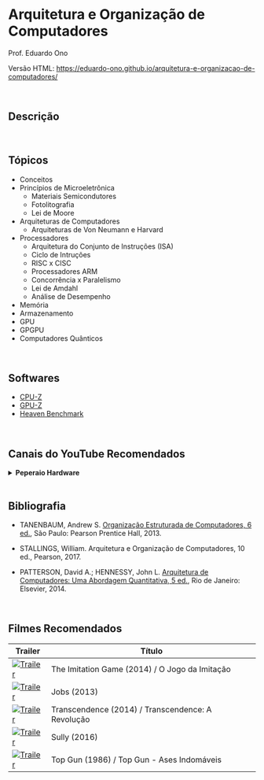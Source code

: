 # Arquitetura e Organização de Computadores

Prof. Eduardo Ono

Versão HTML: https://eduardo-ono.github.io/arquitetura-e-organizacao-de-computadores/

<br>

## Descrição

<br>

## Tópicos

* Conceitos
* Princípios de Microeletrônica
    * Materiais Semicondutores
    * Fotolitografia
    * Lei de Moore
* Arquiteturas de Computadores
    * Arquiteturas de Von Neumann e Harvard
* Processadores
    * Arquitetura do Conjunto de Instruções (ISA)
    * Ciclo de Intruções
    * RISC x CISC
    * Processadores ARM
    * Concorrência x Paralelismo
    * Lei de Amdahl
    * Análise de Desempenho
* Memória
* Armazenamento
* GPU
* GPGPU
* Computadores Quânticos

<br>

## Softwares

* [CPU-Z](https://www.cpuid.com/softwares/cpu-z.html)
* [GPU-Z](https://www.techpowerup.com/gpuz/)
* [Heaven Benchmark](https://benchmark.unigine.com/heaven)

<br>

## Canais do YouTube Recomendados

<details>
    <summary><strong>Peperaio Hardware</strong></summary>

No canal Lucas Peperaio, o Lucas Peperaio faz um excelente resumo quinzenal sobre hardware.

* [https://www.youtube.com/channel/UCyJfHnEgLnvrjQcPsR3UVeQ](https://www.youtube.com/channel/UCyJfHnEgLnvrjQcPsR3UVeQ)

* [28/11/2020] [Resumão – RTX 3060 Ti vazou / RX 6800 sem estoque / Zen 3 em B450 / Fontes + caras? / RX 6700XT 12GB](https://www.youtube.com/watch?v=WW7DLAkLED0) (20:53)

</details>

<br>

## Bibliografia

* TANENBAUM, Andrew S. [Organização Estruturada de Computadores, 6 ed.](https://archive.org/details/TanenbaumOrganizacaoEstruturadaDeComputadores6Ed),
São Paulo: Pearson Prentice Hall, 2013.

* STALLINGS, William. Arquitetura e Organização de Computadores, 10 ed., Pearson, 2017.

* PATTERSON, David A.; HENNESSY, John L. [Arquitetura de Computadores: Uma Abordagem Quantitativa, 5 ed.](https://archive.org/details/ArquiteturaDeComputadores), Rio de Janeiro: Elsevier, 2014.

<br>

## Filmes Recomendados

Trailer | Título
| --- | --- |
[![Trailer](https://img.youtube.com/vi/nuPZUUED5uk/default.jpg)](https://youtu.be/nuPZUUED5uk) | The Imitation Game (2014) / O Jogo da Imitação
[![Trailer](https://img.youtube.com/vi/SH1jKZwcS9Y/default.jpg)](https://youtu.be/SH1jKZwcS9Y) | Jobs (2013)
[![Trailer](https://img.youtube.com/vi/280qnrHpuc8/default.jpg)](https://youtu.be/280qnrHpuc8) | Transcendence (2014) / Transcendence: A Revolução
[![Trailer](https://img.youtube.com/vi/9n6hcBc4bgE/default.jpg)](https://youtu.be/9n6hcBc4bgE) | Sully (2016)
[![Trailer](https://img.youtube.com/vi/r5h5JrzJMtQ/default.jpg)](https://youtu.be/r5h5JrzJMtQ) | Top Gun (1986) / Top Gun - Ases Indomáveis

<br>
